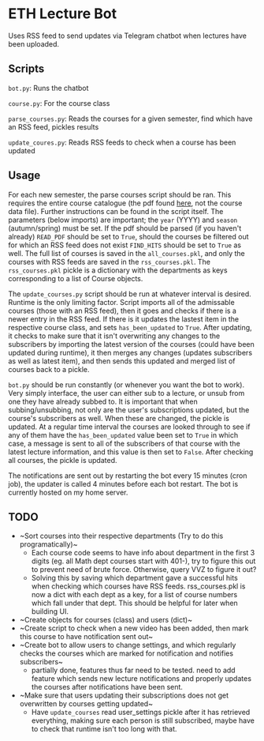 # ETH Lecture Bot
Uses RSS feed to send updates via Telegram chatbot when lectures have been uploaded.

## Scripts
`bot.py`: Runs the chatbot

`course.py`: For the course class

`parse_courses.py`: Reads the courses for a given semester, find which have an RSS feed, pickles results

`update_coures.py`: Reads RSS feeds to check when a course has been updated


## Usage
For each new semester, the parse courses script should be ran. This requires the entire course catalogue (the pdf found [here](http://vvz.ethz.ch/Vorlesungsverzeichnis/gesamtverzeichnis.view?lang=en), not the course data file). Further instructions can be found in the script itself. The parameters (below imports) are important; the `year` (YYYY) and `season` (autumn/spring) must be set. If the pdf should be parsed (if you haven't already) `READ_PDF` should be set to `True`, should the courses be filtered out for which an RSS feed does not exist `FIND_HITS` should be set to `True` as well. The full list of courses is saved in the `all_courses.pkl`, and only the courses with RSS feeds are saved in the `rss_courses.pkl`. The `rss_courses.pkl` pickle is a dictionary with the departments as keys corresponding to a list of Course objects.

The `update_courses.py` script should be run at whatever interval is desired. Runtime is the only limiting factor. Script imports all of the admissable courses (those with an RSS feed), then it goes and checks if there is a newer entry in the RSS feed. If there is it updates the lastest item in the respective course class, and sets `has_been_updated` to `True`. After updating, it checks to make sure that it isn't overwriting any changes to the subscribers by importing the latest version of the courses (could have been updated during runtime), it then merges any changes (updates subscribers as well as latest item), and then sends this updated and merged list of courses back to a pickle.

`bot.py` should be run constantly (or whenever you want the bot to work). Very simply interface, the user can either sub to a lecture, or unsub from one they have already subbed to. It is important that when subbing/unsubbing, not only are the user's subscriptions updated, but the course's subscribers as well. When these are changed, the pickle is updated. At a regular time interval the courses are looked through to see if any of them have the `has_been_updated` value been set to `True` in which case, a message is sent to all of the subscribers of that course with the latest lecture information, and this value is then set to `False`. After checking all courses, the pickle is updated.

The notifications are sent out by restarting the bot every 15 minutes (cron job), the updater is called 4 minutes before each bot restart. The bot is currently hosted on my home server.


## TODO

- ~Sort courses into their respective departments (Try to do this programatically)~
    - Each course code seems to have info about department in the first 3 digits (eg. all Math dept courses start with 401-), try to figure this out to prevent need of brute force. Otherwise, query VVZ to figure it out?
    - Solving this by saving which department gave a successful hits when checking which courses have RSS feeds. rss_courses.pkl is now a dict with each dept as a key, for a list of course numbers which fall under that dept. This should be helpful for later when building UI.
- ~Create objects for courses (class) and users (dict)~
- ~Create script to check when a new video has been added, then mark this course to have notification sent out~
- ~Create bot to allow users to change settings, and which regularly checks the courses which are marked for notification and notifies subscribers~
    - partially done, features thus far need to be tested. need to add feature which sends new lecture notifications and properly updates the courses after notifications have been sent.
- ~Make sure that users updating their subscriptions does not get overwritten by courses getting updated~
    - Have `update_courses` read user_settings pickle after it has retrieved everything, making sure each person is still subscribed, maybe have to check that runtime isn't too long with that.